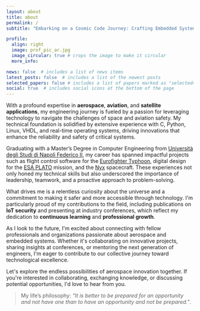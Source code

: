 ```yaml
---
layout: about
title: about
permalink: /
subtitle: "Embarking on a Cosmic Code Journey: Crafting Embedded Systems for Aerospace Adventures"

profile:
  align: right
  image: prof_pic_ar.jpg
  image_circular: true # crops the image to make it circular
  more_info:

news: false  # includes a list of news items
latest_posts: false  # includes a list of the newest posts
selected_papers: false # includes a list of papers marked as "selected={true}"
social: true  # includes social icons at the bottom of the page
---
```


With a profound expertise in **aerospace**, **aviation**, and **satellite applications**, my engineering journey is fueled by a passion for leveraging technology to navigate the challenges of space and aviation safety. My technical foundation is solidified by extensive experience with C, Python, Linux, VHDL, and real-time operating systems, driving innovations that enhance the reliability and safety of critical systems.

Graduating with a Master’s Degree in Computer Engineering from [Università degli Studi di Napoli Federico II](http://www.unina.it/en_GB/home), my career has spanned impactful projects such as flight control software for the [Eurofighter Typhoon](https://www.eurofighter.com/the-aircraft), digital design for the [ESA PLATO](https://www.esa.int/Science_Exploration/Space_Science/Plato#:~:text=The%20mission,exomoons%20and%20rings%20around%20them.) mission, and the [Nyx](https://www.exploration.space/nyx) spacecraft. These experiences not only honed my technical skills but also underscored the importance of leadership, teamwork, and a proactive approach to problem-solving.

What drives me is a relentless curiosity about the universe and a commitment to making it safer and more accessible through technology. I'm particularly proud of my contributions to the field, including publications on **IoT security** and presenting at industry conferences, which reflect my dedication to **continuous learning** and **professional growth**.

As I look to the future, I'm excited about connecting with fellow professionals and organizations passionate about aerospace and embedded systems. Whether it's collaborating on innovative projects, sharing insights at conferences, or mentoring the next generation of engineers, I'm eager to contribute to our collective journey toward technological excellence.

Let's explore the endless possibilities of aerospace innovation together. If you're interested in collaborating, exchanging knowledge, or discussing potential opportunities, I'd love to hear from you.

> My life’s philosophy: *"<span class="quote-italic">It is better to be prepared for an opportunity and not have one than to have an opportunity and not be prepared.</span>"*.